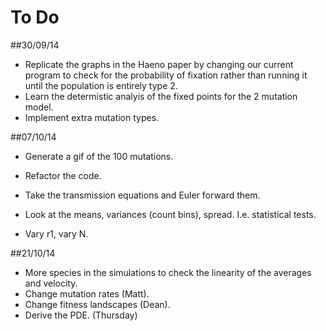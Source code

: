 To Do
===

##30/09/14

* Replicate the graphs in the Haeno paper by changing our current program to check for the probability of fixation rather than running it until the population is entirely type 2. 
* Learn the determistic analyis of the fixed points for the 2 mutation model. 
* Implement extra mutation types. 



##07/10/14 

* Generate a gif of the 100 mutations. 
* Refactor the code.
* Take the transmission equations and Euler forward them.
* Look at the means, variances (count bins), spread. I.e. statistical tests.  

* Vary r1, vary N. 

##21/10/14

* More species in the simulations to check the linearity of the averages and velocity.
* Change mutation rates (Matt).
* Change fitness landscapes (Dean).
* Derive the PDE. (Thursday)

